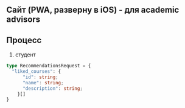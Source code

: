 ## Сайт (PWA, разверну в iOS) - для academic advisors

## Процесс
1) студент

```typescript
type RecommendationsRequest = {
  "liked_courses": {
      "id": string;
      "name": string;
      "description": string;
    }[]
}
```